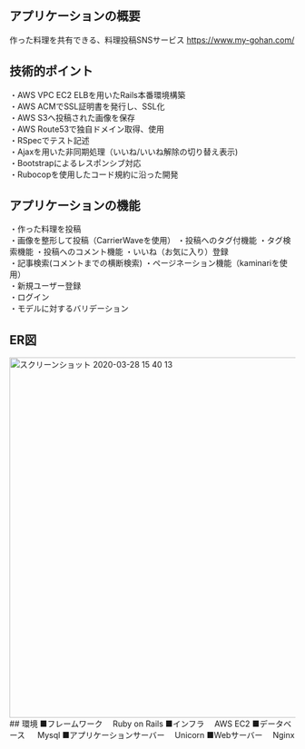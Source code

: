 ## アプリケーションの概要
作った料理を共有できる、料理投稿SNSサービス https://www.my-gohan.com/

## 技術的ポイント
・AWS VPC EC2 ELBを用いたRails本番環境構築  
・AWS ACMでSSL証明書を発行し、SSL化  
・AWS S3へ投稿された画像を保存  
・AWS Route53で独自ドメイン取得、使用  
・RSpecでテスト記述  
・Ajaxを用いた非同期処理（いいね/いいね解除の切り替え表示)  
・Bootstrapによるレスポンシブ対応  
・Rubocopを使用したコード規約に沿った開発  

## アプリケーションの機能
・作った料理を投稿  
・画像を整形して投稿（CarrierWaveを使用）
・投稿へのタグ付機能
・タグ検索機能
・投稿へのコメント機能
・いいね（お気に入り）登録  
・記事検索(コメントまでの横断検索)
・ページネーション機能（kaminariを使用）  
・新規ユーザー登録  
・ログイン  
・モデルに対するバリデーション  

## ER図
<img width="635" alt="スクリーンショット 2020-03-28 15 40 13" src="https://user-images.githubusercontent.com/59824319/77817064-5bfb5b80-710b-11ea-9427-342ddce7e96d.png">
## 環境
■フレームワーク  
　Ruby on Rails  
■インフラ  
　AWS EC2  
■データベース  
　 Mysql  
■アプリケーションサーバー  
　Unicorn  
■Webサーバー  
　Nginx  